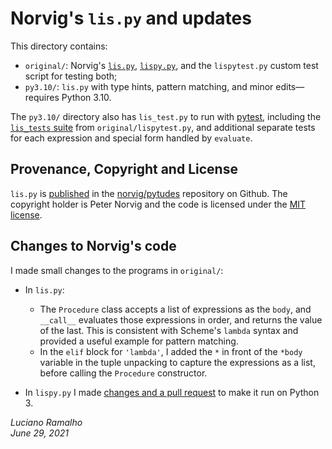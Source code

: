 # Norvig's `lis.py` and updates

This directory contains:

* `original/`:
Norvig's [`lis.py`](https://github.com/norvig/pytudes/blob/c33cd6835a506a57d9fe73e3a8317d49babb13e8/py/lis.py),
[`lispy.py`](https://github.com/norvig/pytudes/blob/c33cd6835a506a57d9fe73e3a8317d49babb13e8/py/lispy.py), and the `lispytest.py` custom test script for testing both;
* `py3.10/`: `lis.py` with type hints, pattern matching, and minor edits—requires Python 3.10.

The `py3.10/` directory also has `lis_test.py` to run with
[pytest](https://docs.pytest.org), including the
[`lis_tests` suite](https://github.com/norvig/pytudes/blob/60168bce8cdfacf57c92a5b2979f0b2e95367753/py/lispytest.py#L5)
from `original/lispytest.py`,
and additional separate tests for each expression and special form handled by `evaluate`.


## Provenance, Copyright and License

`lis.py` is
[published](https://github.com/norvig/pytudes/blob/c33cd6835a506a57d9fe73e3a8317d49babb13e8/py/lis.py)
in the [norvig/pytudes](https://github.com/norvig/pytudes) repository on Github.
The copyright holder is Peter Norvig and the code is licensed under the
[MIT license](https://github.com/norvig/pytudes/blob/60168bce8cdfacf57c92a5b2979f0b2e95367753/LICENSE).


## Changes to Norvig's code

I made small changes to the programs in `original/`:

* In `lis.py`:
  * The `Procedure` class accepts a list of expressions as the `body`, and `__call__` evaluates those expressions in order, and returns the value of the last. This is consistent with Scheme's `lambda` syntax and provided a useful example for pattern matching.
  * In the `elif` block for `'lambda'`, I added the `*` in front of the `*body` variable in the tuple unpacking to capture the expressions as a list, before calling the `Procedure` constructor.

* In `lispy.py` I made [changes and a pull request](https://github.com/norvig/pytudes/pull/106) to make it run on Python 3.

_Luciano Ramalho<br/>June 29, 2021_
